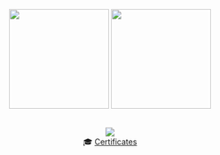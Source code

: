 <div align=center>

  <img height=180em src="https://github-readme-stats.vercel.app/api?username=Glaubz&show_icons=true&theme=tokyonight&cardType=github&line_height=20&include_all_commits=true&count_private=true"/>
  <img height=180em src="https://github-readme-stats.vercel.app/api/top-langs/?username=Glaubz&layout=compact&line_height=20&theme=tokyonight&line_height=25"/>

  <br>[<img src="https://img.shields.io/badge/linkedin-%230077B5.svg?&style=for-the-badge&logo=linkedin&logoColor=white" />](https://www.linkedin.com/in/USERNAME/)</br>
  🎓 [Certificates](https://www.linkedin.com/in/matheusglauber-dev/details/certifications/)

</div>
